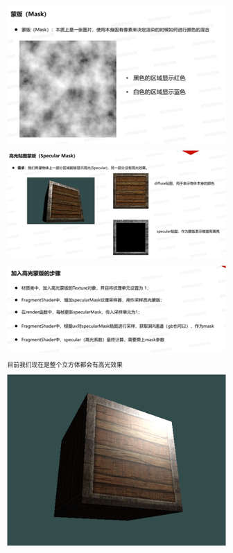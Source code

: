 ![输入图片说明](/imgs/2024-11-26/kl0wt4TFRBWJsTw5.png)

![输入图片说明](/imgs/2024-11-26/HeAsl3W4EFrCRwzu.png)

![输入图片说明](/imgs/2024-11-26/WO9r54lQSLMmLZO9.png)

目前我们现在是整个立方体都会有高光效果

![输入图片说明](/imgs/2024-11-26/DSH1Glsglr1bKePa.png)
<!--stackedit_data:
eyJoaXN0b3J5IjpbODQyNzM4MjMxLDEzNjQwODkwMjgsLTEzOT
M1MTc5MywtNzAzMDIyOTgxXX0=
-->